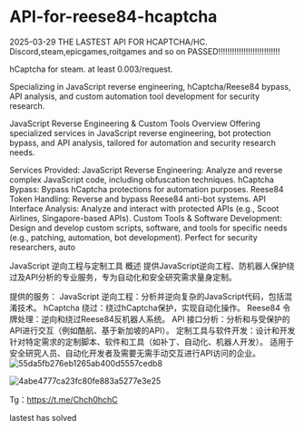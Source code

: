 # API-for-reese84-hcaptcha

2025-03-29  THE LASTEST API FOR HCAPTCHA/HC. Discord,steam,epicgames,roitgames and so on  PASSED!!!!!!!!!!!!!!!!!!!!!!!!!!!


hCaptcha for steam.
at least 0.003/request.


Specializing in JavaScript reverse engineering, hCaptcha/Reese84 bypass, API analysis, and custom automation tool development for security research.





JavaScript Reverse Engineering & Custom Tools
Overview
Offering specialized services in JavaScript reverse engineering, bot protection bypass, and API analysis, tailored for automation and security research needs.

Services Provided:
JavaScript Reverse Engineering: Analyze and reverse complex JavaScript code, including obfuscation techniques.
hCaptcha Bypass: Bypass hCaptcha protections for automation purposes.
Reese84 Token Handling: Reverse and bypass Reese84 anti-bot systems.
API Interface Analysis: Analyze and interact with protected APIs (e.g., Scoot Airlines, Singapore-based APIs).
Custom Tools & Software Development: Design and develop custom scripts, software, and tools for specific needs (e.g., patching, automation, bot development).
Perfect for security researchers, auto



JavaScript 逆向工程与定制工具
概述
提供JavaScript逆向工程、防机器人保护绕过及API分析的专业服务，专为自动化和安全研究需求量身定制。

提供的服务：
JavaScript 逆向工程：分析并逆向复杂的JavaScript代码，包括混淆技术。
hCaptcha 绕过：绕过hCaptcha保护，实现自动化操作。
Reese84 令牌处理：逆向和绕过Reese84反机器人系统。
API 接口分析：分析和与受保护的API进行交互（例如酷航、基于新加坡的API）。
定制工具与软件开发：设计和开发针对特定需求的定制脚本、软件和工具（如补丁、自动化、机器人开发）。
适用于安全研究人员、自动化开发者及需要无需手动交互进行API访问的企业。
![55da5fb276eb1265ab400d5557cedb8](https://github.com/user-attachments/assets/7dd83dae-cd6b-443f-b17b-97332e135a63)

![4abe4777ca23fc80fe883a5277e3e25](https://github.com/user-attachments/assets/65ea322b-5db2-421a-9955-d0cdde360847)

Tg：https://t.me/Chch0hchC


lastest has solved
